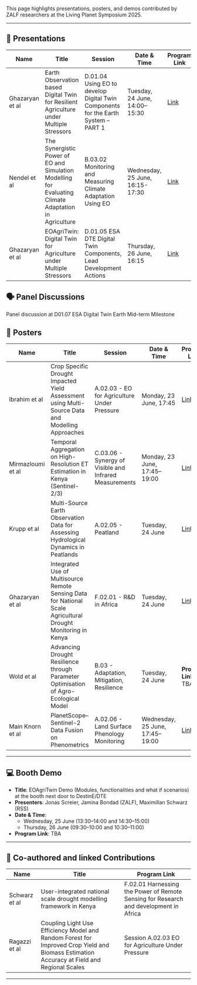 
This page highlights presentations, posters, and demos contributed by ZALF researchers at the Living Planet Symposium 2025.

---

## 📢 Presentations

| Name             | Title                                                                                                 | Session                                                                                          | Date & Time                        | Program Link |
|------------------|-------------------------------------------------------------------------------------------------------|--------------------------------------------------------------------------------------------------|------------------------------------|--------------|
| Ghazaryan et al  | Earth Observation based Digital Twin for Resilient Agriculture under Multiple Stressors              | D.01.04 Using EO to develop Digital Twin Components for the Earth System – PART 1                | Tuesday, 24 June, 14:00–15:30      | [Link](https://lps25.esa.int/programme/programme-session/?id=3460492C-8DAD-4CCE-9446-275DCC9DFB5E)     |
| Nendel et al     | The Synergistic Power of EO and Simulation Modelling for Evaluating Climate Adaptation in Agriculture | B.03.02 Monitoring and Measuring Climate Adaptation Using EO                                      | Wednesday, 25 June, 16:15- 17:30    | [Link](https://lps25.esa.int/programme/programme-session/?id=B8D42F96-C7F9-4D6B-8EB8-B87CC4D4EF0D)     |
| Ghazaryan et al  | EOAgriTwin: Digital Twin for Agriculture under Multiple Stressors                                     | D.01.05 ESA DTE Digital Twin Components, Lead Development Actions                                | Thursday, 26 June, 16:15           | [Link](https://lps25.esa.int/programme/programme-session/?id=644DF59D-8C0D-42D9-99D2-4D62D65582E4)     |



## 🗣️ Panel Discussions
Panel discussion at D01.07 ESA Digital Twin Earth Mid-term Milestone


## 🧾 Posters

| Name              | Title                                                                                                 | Session                                                              | Date & Time                        | Program Link |
|-------------------|-------------------------------------------------------------------------------------------------------|----------------------------------------------------------------------|------------------------------------|---------------|
| Ibrahim et al     | Crop Specific Drought Impacted Yield Assessment using Multi-Source Data and Modelling Approaches     | A.02.03 - EO for Agriculture Under Pressure                           | Monday, 23 June, 17:45             | [Link](https://lps25.esa.int/programme/programme-session/?id=30DD12FD-216A-41E3-B518-C0A97951BFCD)      |
| Mirmazloumi et al | Temporal Aggregation on High-Resolution ET Estimation in Kenya (Sentinel-2/3)                        | C.03.06 - Synergy of Visible and Infrared Measurements                | Monday, 23 June, 17:45–19:00       | [Link](https://lps25.esa.int/programme/programme-session/?id=39B2AFEA-07F6-4BAB-A820-34D97FD2C283)     |
| Krupp et al       | Multi-Source Earth Observation Data for Assessing Hydrological Dynamics in Peatlands                 | A.02.05 - Peatland                                                    | Tuesday, 24 June                   | [Link](https://lps25.esa.int/programme/programme-session/?id=E00EE05D-8DE4-4E0F-AC0E-8EB379DE1EA8)      |
| Ghazaryan et al   | Integrated Use of Multisource Remote Sensing Data for National Scale Agricultural Drought Monitoring in Kenya | F.02.01 - R&D in Africa                                       | Tuesday, 24 June                   | [Link](https://lps25.esa.int/programme/programme-session/?id=278FABAC-F08B-4F35-B46D-5E09FB8E28F4)      |
| Wold et al        | Advancing Drought Resilience through Parameter Optimisation of Agro-Ecological Model                 | B.03 - Adaptation, Mitigation, Resilience                             | Tuesday, 24 June                   | **Program Link**: TBA        |
| Main Knorn et al  | PlanetScope–Sentinel-2 Data Fusion on Phenometrics                                                   | A.02.06 - Land Surface Phenology Monitoring                           | Wednesday, 25 June, 17:45–19:00    | [Link](https://lps25.esa.int/programme/programme-session/?id=EF82BE1A-78F2-4502-82F5-72BE908804DC)      |

---

## 💻 Booth Demo 

- **Title**: EOAgriTwin Demo  (Modules, functionalities and what if scenarios)  at the booth next door to DestinE/DTE
- **Presenters**: Jonas Screier, Jamina Bondad (ZALF), Maximillan Schwarz (RSS)
- **Date & Time**:  
  - Wednesday, 25 June (13:30–14:00 and 14:30–15:00)  
  - Thursday, 26 June (09:30–10:00 and 10:30–11:00)  
- **Program Link**: TBA

---

## 🤝 Co-authored and linked Contributions

| Name           | Title | Program Link |
|----------------|-------|--------------|
| Schwarz et al  |User-integrated national scale drought modelling framework in Kenya     | F.02.01 Harnessing the Power of Remote Sensing for Research and development in Africa     | [Link]()     |
| Ragazzi et al   | Coupling Light Use Efficiency Model and Random Forest for Improved Crop Yield and Biomass Estimation Accuracy at Field and Regional Scales   | Session A.02.03 EO for Agriculture Under Pressure | **Program Link**: TBA  |

---

